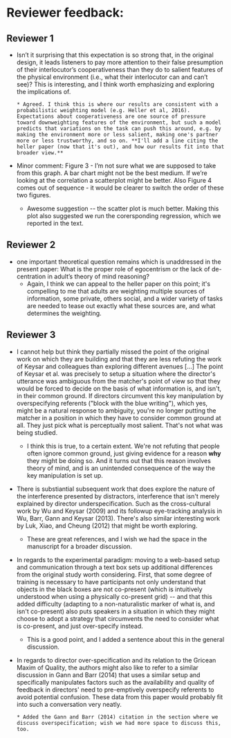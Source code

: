 Reviewer feedback:
=================

Reviewer 1
----------

* Isn’t it surprising that this expectation is so strong
that, in the original design, it leads listeners to pay more attention
to their false presumption of their interlocutor’s cooperativeness
than they do to salient features of the physical environment (i.e.,
what their interlocutor can and can’t see)? This is interesting, and I
think worth emphasizing and exploring the implications of.

      * Agreed. I think this is where our results are consistent with a probabilistic weighting model (e.g. Heller et al, 2016). Expectations about cooperativeness are one source of pressure toward downweighting features of the environment, but such a model predicts that variations on the task can push this around, e.g. by making the environment more or less salient, making one's partner more or less trustworthy, and so on. **I'll add a line citing the heller paper (now that it's out), and how our results fit into that broader view.**

* Minor comment: Figure 3 - I’m not sure what we are supposed to take
from this graph. A bar chart might not be the best medium. If we’re
looking at the correlation a scatterplot might be better. Also Figure 4
comes out of sequence - it would be clearer to switch the order of these
two figures.

    * Awesome suggestion -- the scatter plot is much better. Making this plot also suggested we run the corersponding regression, which we reported in the text.

Reviewer 2
----------

* one important theoretical question remains which is unaddressed in the
present paper: What is the proper role of egocentrism or the lack of
de-centration in adult’s theory of mind reasoning?
    * Again, I think we can appeal to the heller paper on this point; it's compelling to me that adults are weighting multiple sources of information, some private, others social, and a wider variety of tasks are needed to tease out exactly what these sources are, and what determines the weighting.

Reviewer 3
----------

* I cannot help but think they partially missed the point of the
original work on which they are building and that they are less
refuting the work of Keysar and colleagues than exploring different
avenues [...]  The point of Keysar et al. was precisely to setup a
situation where the director's utterance was ambiguous from the
matcher's point of view so that they would be forced to decide on the
basis of what information is, and isn't, in their common ground. If
directors circumvent this key manipulation by overspecifying referents
("block with the blue writing"), which yes, might be a natural response
to ambiguity, you're no longer putting the matcher in a position in
which they have to consider common ground at all. They just pick what
is perceptually most salient. That's not what was being studied.

    * I think this is true, to a certain extent. We're not refuting that people often ignore common ground, just giving evidence for a reason **why** they might be doing so. And it turns out that this reason involves theory of mind, and is an unintended consequence of the way the key manipulation is set up.

* There is substiantial subsequent work that does explore the nature of the
interference presented by distractors, interference that isn't merely
explained by director underspecification. Such as the cross-cultural work
by Wu and Keysar (2009) and its followup eye-tracking analysis in Wu,
Barr, Gann and Keysar (2013). There's also similar interesting work by
Luk, Xiao, and Cheung (2012) that might be worth exploring.

    * These are great references, and I wish we had the space in the manuscript for a broader discussion.

*   In regards to the experimental paradigm: moving to a web-based setup and
communication through a text box sets up additional differences from the
original study worth considering. First, that some degree of training is
necessary to have participants not only understand that objects in the
black boxes are not co-present (which is intuitively understood when
using a physically co-present grid) -- and that this added difficulty
(adapting to a non-naturalistic marker of what is, and isn't co-present)
also puts speakers in a situation in which they might choose to adopt a
strategy that circumvents the need to consider what is co-present, and
just over-specify instead.

     * This is a good point, and I added a sentence about this in the general discussion.

* In regards to director over-specification and its relation to the Gricean
Maxim of Quality, the authors might also like to refer to a similar
discussion in Gann and Barr (2014) that uses a similar setup and
specifically manipulates factors such as the availability and quality of
feedback in directors' need to pre-emptively overspecify referents to
avoid potential confusion. These data from this paper would probably fit
into such a conversation very neatly.

      * Added the Gann and Barr (2014) citation in the section where we discuss overspecification; wish we had more space to discuss this, too.


